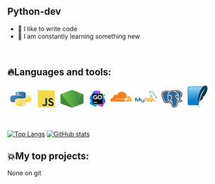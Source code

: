 ## Python-dev

- 💪 I like to write code<br />
- 🥅 I am constantly learning something new<br />
 
<br />
<h2>🔥Languages and tools:</h2>
<div>
  <img src="https://github.com/devicons/devicon/blob/master/icons/python/python-original.svg" width="60" height="40"/>&nbsp;
  <img src="https://github.com/devicons/devicon/blob/master/icons/javascript/javascript-original.svg" title="JavaScript" alt="JavaScript" width="40" height="40"/>&nbsp;
  <img src="https://github.com/devicons/devicon/blob/master/icons/nodejs/nodejs-original.svg"  width="60" height="40"/>&nbsp;
  <img src="https://github.com/devicons/devicon/blob/master/icons/goland/goland-original.svg"  width="40" height="40"/>&nbsp;
  <img src="https://github.com/devicons/devicon/blob/master/icons/cloudflare/cloudflare-original.svg"  width="50" height="50"/>&nbsp;
  <img src="https://github.com/devicons/devicon/blob/master/icons/mysql/mysql-original-wordmark.svg" title="MySQL"  alt="MySQL" width="50" height="50"/>&nbsp;
  <img src="https://github.com/devicons/devicon/blob/master/icons/postgresql/postgresql-original.svg" title="PostgreSQL"  alt="PostgreSQL" width="50" height="40"/>&nbsp;
  <img src="https://github.com/devicons/devicon/blob/master/icons/sqlite/sqlite-original.svg" title="SQLite"  alt="SQLite" width="50" height="50"/>&nbsp;
  
</div>
<br />

<br />

[![Top Langs](https://github-readme-stats.vercel.app/api/top-langs/?username=whoissoee&show_icons=true&theme=tokyonight&border_radius=10&hide_border=true&hide_title=false&langs_count=100&layout=compact)](https://github.com/whoissoee)
[![GitHub stats](https://github-readme-stats.vercel.app/api?username=whoissoee&count_private=true&show_icons=true&theme=tokyonight&border_radius=10&hide_border=true&hide_title=true)](https://github.com/whoissoee)

## 💥My top projects: <br />
None on git


<!-- <a href="https://github.com/whoissoee/Your_browser">
  <img align="center" style="margin:0.5rem" src="https://github-readme-stats.vercel.app/api/pin/?username=braydoncoyer&repo=Your_browser&title_color=ffffff&text_color=c9cacc&icon_color=4AB197&bg_color=1A2B34" />
</a>  -->

